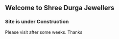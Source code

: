## Welcome to Shree Durga Jewellers



### Site is under Construction

Please visit after some weeks. Thanks
